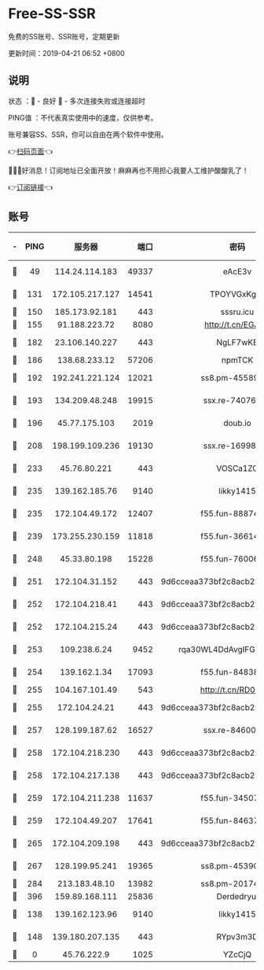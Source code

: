# Free-SS-SSR

免费的SS账号、SSR账号，定期更新

更新时间：2019-04-21 06:52 +0800

## 说明

状态     ：🙂 - 良好 🙁 - 多次连接失败或连接超时

PING值   ：不代表真实使用中的速度，仅供参考。

账号兼容SS、SSR，你可以自由在两个软件中使用。

👉[扫码页面](https://liesauer.github.io/Free-SS-SSR/)👈

🎉🎉🎉好消息！订阅地址已全面开放！麻麻再也不用担心我要人工维护酸酸乳了！

👉[订阅链接](https://www.liesauer.net/yogurt/subscribe?ACCESS_TOKEN=DAYxR3mMaZAsaqUb)👈

## 账号

|-|PING|服务器|端口|密码|加密方式|区域|
|:----:|:----:|:-----:|-----:|:----:|:----:|:----:|
|🙂|49|114.24.114.183|49337|eAcE3v|chacha20-ietf|TW|
|🙂|131|172.105.217.127|14541|TPOYVGxKglpi|aes-256-cfb|JP|
|🙂|150|185.173.92.181|443|sssru.icu|rc4-md5|RU|
|🙂|155|91.188.223.72|8080|http://t.cn/EGJIyrl|rc4-md5|RU|
|🙂|182|23.106.140.227|443|NgLF7wKB|aes-256-cfb|US|
|🙂|186|138.68.233.12|57206|npmTCK|rc4-md5|US|
|🙂|192|192.241.221.124|12021|ss8.pm-45589166|aes-256-cfb|US|
|🙂|193|134.209.48.248|19915|ssx.re-74076928|aes-256-cfb|US|
|🙂|196|45.77.175.103|2019|doub.io|aes-128-ctr|SG|
|🙂|208|198.199.109.236|19130|ssx.re-16998914|aes-256-cfb|US|
|🙂|233|45.76.80.221|443|VOSCa1ZG|aes-256-cfb|DE|
|🙂|235|139.162.185.76|9140|likky1415|aes-256-cfb|DE|
|🙂|235|172.104.49.172|12407|f55.fun-88874010|aes-256-cfb|SG|
|🙂|239|173.255.230.159|11818|f55.fun-36614091|aes-256-cfb|US|
|🙂|248|45.33.80.198|15228|f55.fun-76006716|aes-256-cfb|US|
|🙂|251|172.104.31.152|443|9d6cceaa373bf2c8acb22e60b6a58be6|aes-256-cfb|US|
|🙂|252|172.104.218.41|443|9d6cceaa373bf2c8acb22e60b6a58be6|aes-256-cfb|US|
|🙂|252|172.104.215.24|443|9d6cceaa373bf2c8acb22e60b6a58be6|aes-256-cfb|US|
|🙂|253|109.238.6.24|9452|rqa30WL4DdAvgIFG6Fs3znzTa|aes-256-cfb|FR|
|🙂|254|139.162.1.34|17093|f55.fun-84838743|aes-256-cfb|SG|
|🙂|255|104.167.101.49|543|http://t.cn/RD0D7sx|rc4-md5|CA|
|🙂|255|172.104.24.21|443|9d6cceaa373bf2c8acb22e60b6a58be6|aes-256-cfb|US|
|🙂|257|128.199.187.62|16527|ssx.re-84600729|aes-256-cfb|SG|
|🙂|258|172.104.218.230|443|9d6cceaa373bf2c8acb22e60b6a58be6|aes-256-cfb|US|
|🙂|258|172.104.217.138|443|9d6cceaa373bf2c8acb22e60b6a58be6|aes-256-cfb|US|
|🙂|259|172.104.211.238|11637|f55.fun-34507560|aes-256-cfb|US|
|🙂|259|172.104.49.207|17641|f55.fun-84637205|aes-256-cfb|SG|
|🙂|265|172.104.209.198|443|9d6cceaa373bf2c8acb22e60b6a58be6|aes-256-cfb|US|
|🙂|267|128.199.95.241|19365|ss8.pm-45390350|aes-256-cfb|SG|
|🙂|284|213.183.48.10|13982|ss8.pm-20174684|rc4-md5|RU|
|🙂|396|159.89.168.111|25836|Derdedryuj|chacha20|IN|
|🙂|138|139.162.123.96|9140|likky1415|aes-256-cfb|JP|
|🙂|148|139.180.207.135|443|RYpv3m3D|aes-256-cfb|JP|
|🙁|0|45.76.222.9|1025|YZcCjQ|rc4-md5|JP|
